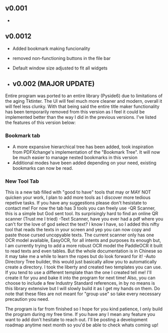 ## v0.001
-


## v0.0012
- Added bookmark making funcionality
- removed non-functioning buttons in the file bar
- Default window size adjusted to fit all widgets

- ## v0.002 (MAJOR UPDATE)
Entire program was ported to an entire library (Pyside6) due to limitations of the aging Tktinter. The UI will feel much more cleaner and modern, overall it will feel less clunky. With that being said the entire title maker functionality has been temporarily removed from this version as I feel it could be implemented better than the way I did in the previous versions. I've listed the features of this version below:
### Bookmark tab
  - A more expansive hierarchical tree has been added, took inspiration from PDFXchange's implementation of the "Bookmark Tree". It will now be much easier to manage nested bookmarks in this version
  - Additional modes have been added depending on your need, existing bookmarks can now be read.
### New Tool Tab
This is a new tab filled with "good to have" tools that may or MAY NOT quicken your work, I plan to add more tools as I discover more tedious repetive tasks. If you have any suggestions please don't hesistate to contact me! For now the tab has 3 tools you can freely use
  -QR Scanner, this is a simple but God sent tool. Its surprisingly hard to find an online QR scanner (Trust me I tried)
  -Text Scanner, have you ever had a pdf where you can't for the love of god select the text? I know I have, so I added this nifty tool that reads the texts in your screen and yep you can now copy and paste those cursed uncopyable texts. The current scanner only has one OCR model available, EasyOCR, for all intents and purposes its enough but, I am currently trying to add a more robust OCR model the PaddleOCR it built to read texts and even tables. But the whole documentation is in Chinese so it may take me a while to learn the ropes but do look forward for it!
  -Auto Directory Tree builder, this would just basically allow you to automatically create a directory. I took the liberty and created two templates you can use. If you tend to use a different template than the one I created tell me! I'll create it for you and bake it into the program for next time! Also, you can choose to include a few Industry Standard references, in by no means is this library extensive but I will slowly build it as I get my hands on them. Do note that these files are not meant for "group use" so take every necessary precaution you need.

The program is far from finished so I hope for you kind patience, I only build the program during my free time. If you have any I mean any feature you want to add don't hesitate to reach out. I'll be posting a development roadmap anytime next month so you'd be able to check whats coming up! 
 
